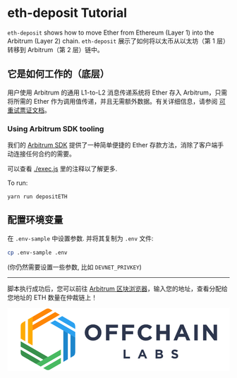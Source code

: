 # eth-deposit Tutorial

`eth-deposit` shows how to move Ether from Ethereum (Layer 1) into the Arbitrum (Layer 2) chain.
`eth-deposit` 展示了如何将以太币从以太坊（第 1 层）转移到 Arbitrum（第 2 层）链中。

## 它是如何工作的（底层）

用户使用 Arbitrum 的通用 L1-to-L2 消息传递系统将 Ether 存入 Arbitrum，只需将所需的 Ether 作为调用值传递，并且无需额外数据。有关详细信息，请参阅 [可重试票证文档](https://developer.offchainlabs.com/docs/l1_l2_messages#depositing-eth-via-retryables)。

### **Using Arbitrum SDK tooling**


我们的 [Arbitrum SDK](https://github.com/OffchainLabs/arbitrum-sdk) 提供了一种简单便捷的 Ether 存款方法，消除了客户端手动连接任何合约的需要。


可以查看 [./exec.js](./scripts/exec.js) 里的注释以了解更多.

To run:

```
yarn run depositETH
```

## 配置环境变量

在 `.env-sample` 中设置参数. 并将其复制为 `.env` 文件:

```bash
cp .env-sample .env
```

(你仍然需要设置一些参数, 比如 `DEVNET_PRIVKEY`)

---

脚本执行成功后，您可以前往 [Arbitrum 区块浏览器](https://rinkeby-explorer.arbitrum.io/#)，输入您的地址，查看分配给您地址的 ETH 数量在仲裁链上！

<p align="center"><img src="../../assets/offchain_labs_logo.png" width="600"></p>
